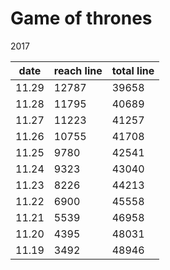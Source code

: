 

Game of thrones
================

2017

date   | reach line | total line
-------|------------|------------
11.29  | 12787      |  39658
11.28  | 11795      |  40689
11.27  | 11223      |  41257
11.26  | 10755      |  41708
11.25  | 9780       |  42541
11.24  | 9323       |  43040
11.23  | 8226       |  44213
11.22  | 6900       |  45558
11.21  | 5539       |  46958
11.20  | 4395       |  48031
11.19  | 3492       |  48946

